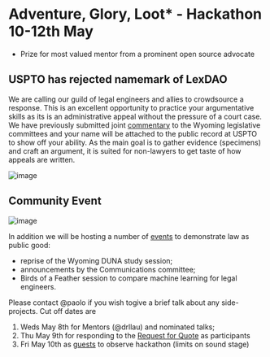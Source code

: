 # Adventure, Glory, Loot* - Hackathon 10-12th May
* Prize for most valued mentor from a prominent open source advocate

## USPTO has rejected namemark of **LexDAO**
We are calling our guild of legal engineers and allies to crowdsource a response. This is an excellent opportunity to practice your argumentative skills as its is an administrative appeal without the pressure of a court case. We have previously submitted joint [commentary](https://wyoleg.gov/InterimCommittee/2022/S19-2022012412-03LexDAOMaterials.pdf) to the Wyoming legislative committees and your name will be attached to the public record at USPTO to show off your ability. As the main goal is to gather evidence (specimens) and craft an argument, it is suited for non-lawyers to get taste of how appeals are written.

![image](https://github.com/lexDAO/LexDAO-Articles/assets/14944510/7cc7babe-a47a-429a-bd12-400f2c0250bd)

## Community Event
![image](https://github.com/lexDAO/LexDAO-Articles/assets/14944510/4c93f76f-dc29-408b-95eb-b92b82e944bf)

In addition we will be hosting a number of [events](https://hackmd.io/OG98GeTUQhaSkN07-EaYmA) to demonstrate law as public good:
- reprise of the Wyoming DUNA study session;
- announcements by the Communications committee;
- Birds of a Feather session to compare machine learning for legal engineers.

Please contact @paolo if you wish togive a brief talk about any side-projects. Cut off dates are
1. Weds May 8th for Mentors (@drllau) and nominated talks;
2. Thu May 9th for responding to the [Request for Quote](https://discord.com/events/682960432272506907/1228902152202878977) as participants
3. Fri May 10th as [guests](https://discord.com/events/682960432272506907/1228902856594292757) to observe hackathon (limits on sound stage)
